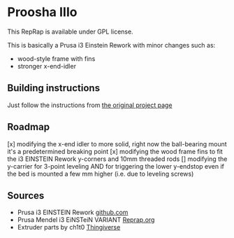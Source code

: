 Proosha IIIo
=========================

This RepRap is available under GPL license.

This is basically a Prusa i3 Einstein Rework with minor changes such as:

* wood-style frame with fins
* stronger x-end-idler


Building instructions
-------------------------
Just follow the instructions from [the original project page](http://reprap.org/wiki/Prusa_i3_Rework_Introduction/de)


Roadmap
-------------------------

[x] modifying the x-end idler to more solid, right now the ball-bearing mount it's a predetermined breaking point
[x] modifying the wood frame fins to fit the i3 EINSTEIN Rework y-corners and 10mm threaded rods
[] modifying the y-carrier for 3-point leveling AND for triggering the lower y-endstop even if the bed is mounted a few mm higher (i.e. due to leveling screws)

Sources
-------------------------

* Prusa i3 EINSTEIN Rework [github.com](https://github.com/iamnotachoice/Prusai3_EINSTEIN_Reworked)
* Prusa Mendel i3 EiNSTeiN VARIANT [Reprap.org](http://reprap.org/wiki/Prusa_i3_Build_Manual#EiNSTeiN_VARIANT)
* Extruder parts by ch1t0 [Thingiverse](http://www.thingiverse.com/thing:76660)
